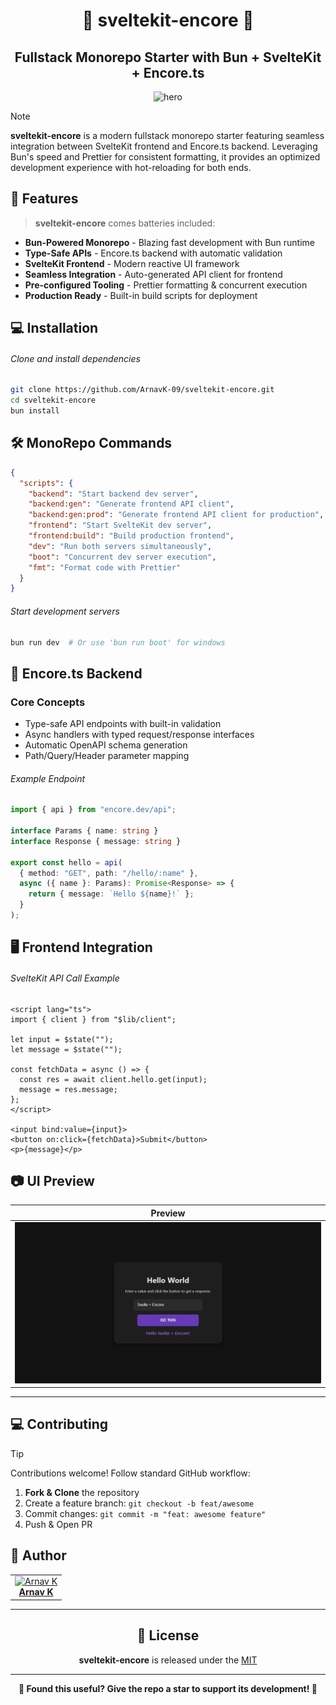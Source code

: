 <h1 align="center">🥪 sveltekit-encore 🥪</h1>
<h2 align="center">Fullstack Monorepo Starter with Bun + SvelteKit + Encore.ts</h2>

<p align="center">
<img alt="hero" width="450" src="https://emoji-route.deno.dev/svg/🥪" />
</p>

> [!NOTE]
>
> **sveltekit-encore** is a modern fullstack monorepo starter featuring seamless integration between SvelteKit frontend and Encore.ts backend. Leveraging Bun's speed and Prettier for consistent formatting, it provides an optimized development experience with hot-reloading for both ends.

## 🌟 Features

> **sveltekit-encore** comes batteries included:

- **Bun-Powered Monorepo** - Blazing fast development with Bun runtime
- **Type-Safe APIs** - Encore.ts backend with automatic validation
- **SvelteKit Frontend** - Modern reactive UI framework
- **Seamless Integration** - Auto-generated API client for frontend
- **Pre-configured Tooling** - Prettier formatting & concurrent execution
- **Production Ready** - Built-in build scripts for deployment

## 💻 Installation

###### Clone and install dependencies

```bash
git clone https://github.com/ArnavK-09/sveltekit-encore.git
cd sveltekit-encore
bun install
```

## 🛠️ MonoRepo Commands

```json
{
  "scripts": {
    "backend": "Start backend dev server",
    "backend:gen": "Generate frontend API client",
    "backend:gen:prod": "Generate frontend API client for production",
    "frontend": "Start SvelteKit dev server",
    "frontend:build": "Build production frontend",
    "dev": "Run both servers simultaneously",
    "boot": "Concurrent dev server execution",
    "fmt": "Format code with Prettier"
  }
}
```

###### Start development servers
```bash
bun run dev  # Or use 'bun run boot' for windows
```

## 🧠 Encore.ts Backend

### Core Concepts
- Type-safe API endpoints with built-in validation
- Async handlers with typed request/response interfaces
- Automatic OpenAPI schema generation
- Path/Query/Header parameter mapping

###### Example Endpoint
```typescript
import { api } from "encore.dev/api";

interface Params { name: string }
interface Response { message: string }

export const hello = api(
  { method: "GET", path: "/hello/:name" },
  async ({ name }: Params): Promise<Response> => {
    return { message: `Hello ${name}!` };
  }
);
```

## 🖥️ Frontend Integration

###### SvelteKit API Call Example
```svelte
<script lang="ts">
import { client } from "$lib/client";

let input = $state("");
let message = $state("");

const fetchData = async () => {
  const res = await client.hello.get(input);
  message = res.message;
};
</script>

<input bind:value={input}>
<button on:click={fetchData}>Submit</button>
<p>{message}</p>
```

## 📷 UI Preview

| Preview |
|------------------|
| ![UI Preview](assets/screenshot.png) |

---

## 💻 Contributing

> [!TIP]
> Contributions welcome! Follow standard GitHub workflow:

1. **Fork & Clone** the repository
2. Create a feature branch: `git checkout -b feat/awesome`
3. Commit changes: `git commit -m "feat: awesome feature"`
4. Push & Open PR

## 👤 Author

<table>
<tbody>
<tr>
<td align="center"><a href="https://github.com/ArnavK-09">
<img src="https://github.com/ArnavK-09.png" width="130" alt="Arnav K">
<br/><b>Arnav K</b></a></td>
</tr>
</tbody>
</table>

---

<h2 align="center">📄 License</h2>

<p align="center">
<strong>sveltekit-encore</strong> is released under the <a href="./LICENSE">MIT</a>
</p>

---

<p align="center">
<strong>🌟 Found this useful? Give the repo a star to support its development! 🌟</strong>
</p>

